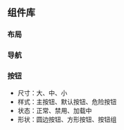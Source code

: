 ## 组件库

### 布局





### 导航





### 按钮 

- 尺寸：大、中、小
- 样式：主按钮、默认按钮、危险按钮
- 状态：正常、禁用、加载中
- 形状：圆边按钮、方形按钮、按钮组





### 